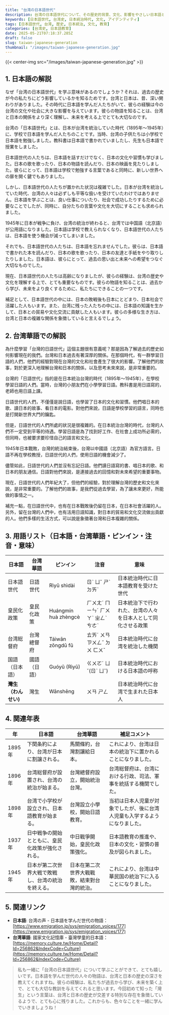 ```yaml
---
title: "台湾の日本語世代"
description: 台湾の日本語世代について、その歴史的背景、文化、影響をやさしい日本語と台湾華語で解説します。
keywords: [日本語世代, 台湾史, 日本統治時代, 文化, アイデンティティ]
tags: [日本語世代, 台湾, 歴史, 日本統治, 文化, 教育]
categories: [台湾史, 日本語教育]
date: 2025-05-21T07:18:37.285Z
draft: false
slug: taiwan-japanese-generation
thumbnail: "/images/taiwan-japanese-generation.jpg"
---
```


{{< center-img src="/images/taiwan-japanese-generation.jpg" >}}

## 1. 日本語の解説

なぜ「台湾の日本語世代」を学ぶ意味があるのでしょうか？それは、過去の歴史が今の私たちにどう影響しているかを知るためです。台湾と日本は、昔、深い関わりがありました。その時代に日本語を学んだ人たちがいて、彼らの経験は今の台湾の文化や社会に大きな影響を与えています。彼らの物語を知ることは、台湾と日本の関係をより深く理解し、未来を考える上でとても大切なのです。

台湾の「日本語世代」とは、日本が台湾を統治していた時代（1895年～1945年）に、学校で日本語を学んだ人たちのことです。当時、台湾の子供たちは小学校で日本語を勉強しました。教科書は日本語で書かれていましたし、先生も日本語で授業をしました。

日本語世代の人たちは、日本語を話すだけでなく、日本の文化や習慣も学びました。日本の歌を歌ったり、日本の物語を読んだり、日本の映画を見たりしました。彼らにとって、日本語は学校で勉強する言葉であると同時に、新しい世界への扉を開く鍵でもありました。

しかし、日本語世代の人たちが置かれた状況は複雑でした。日本が台湾を統治していた時代、台湾の人々は必ずしも平等な扱いを受けていたわけではありません。日本語を学ぶことは、良い仕事についたり、社会で成功したりするために必要なことでしたが、同時に、自分たちの言葉や文化を大切にすることも求められました。

1945年に日本が戦争に負け、台湾の統治が終わると、台湾では中国語（北京語）が公用語になりました。日本語は学校で教えられなくなり、日本語世代の人たちは、日本語を使う機会が減ってしまいました。

それでも、日本語世代の人たちは、日本語を忘れませんでした。彼らは、日本語で書かれた本を読んだり、日本の歌を歌ったり、日本の友達と手紙をやり取りしたりしました。日本語は、彼らにとって、過去の思い出と未来への希望をつなぐ大切なものでした。

現在、日本語世代の人たちは高齢になりましたが、彼らの経験は、台湾の歴史や文化を理解する上で、とても重要なものです。彼らの物語を知ることは、過去から学び、未来をより良くするために、私たちにできることの一つです。

補足として、日本語世代の中には、日本の敗戦後も日本にとどまり、日本社会で活躍した人もいます。また、台湾に残った人たちの中には、日本語の知識を生かして、日本との貿易や文化交流に貢献した人もいます。彼らの多様な生き方は、台湾と日本の複雑な関係を象徴していると言えるでしょう。

## 2. 台湾華語での解説

為什麼學習「台灣的日語世代」這個主題很有意義呢？那是因為了解過去的歷史如何影響現在的我們。台灣和日本過去有著深厚的關係。在那個時代，有一群學習日語的人們，他們的經驗對現在台灣的文化和社會產生了很大的影響。了解他們的故事，對於更深入地理解台灣和日本的關係，以及思考未來來說，是非常重要的。

台灣的「日語世代」指的是在日本統治台灣的時代（1895年～1945年），在學校學習日語的人們。當時，台灣的小朋友們在小學學習日語。教科書是用日語寫的，老師也用日語上課。

日語世代的人們，不僅僅是說日語，也學習了日本的文化和習慣。他們唱日本的歌、讀日本的故事、看日本的電影。對他們來說，日語是學校學習的語言，同時也是打開新世界大門的鑰匙。

但是，日語世代的人們所處的狀況是很複雜的。在日本統治台灣的時代，台灣的人們不一定受到平等的待遇。學習日語是為了找到好工作、在社會上成功所必需的，但同時，也被要求要珍惜自己的語言和文化。

1945年日本戰敗，台灣的統治結束後，台灣以中國語（北京語）為官方語言。日語不再在學校教授，日語世代的人們，使用日語的機會減少了。

儘管如此，日語世代的人們並沒有忘記日語。他們讀日語寫的書、唱日本的歌、和日本的朋友通信。日語對他們來說，是連接過去的回憶和對未來希望的重要事物。

現在，日語世代的人們年紀大了，但他們的經驗，對於理解台灣的歷史和文化來說，是非常重要的。了解他們的故事，是我們從過去學習，為了讓未來更好，所能做的事情之一。

補充一點，在日語世代中，也有在日本戰敗後仍留在日本，在日本社會活躍的人。另外，留在台灣的人們中，也有活用日語知識，對日本的貿易和文化交流做出貢獻的人。他們多樣的生活方式，可以說是象徵著台灣和日本複雜的關係。

## 3. 用語リスト（日本語・台湾華語・ピンイン・注音・意味）

| 日本語        | 台湾華語      | ピンイン    | 注音     | 意味                                                                  |
| ----------- | ----------- | -------- | ------ | ------------------------------------------------------------------- |
| 日本語世代      | 日語世代      | Rìyǔ shìdài | ㄖˋ ㄩˇ ㄕˋ ㄉㄞˋ | 日本統治時代に日本語教育を受けた世代                                                           |
| 皇民化政策      | 皇民化政策      | Huángmín huà zhèngcè | ㄏㄨㄤˊ ㄇㄧㄣˊ ㄏㄨㄚˋ ㄓㄥˋ ㄘㄜˋ | 日本統治下で行われた、台湾の人々を日本人として同化させる政策                                                   |
| 台湾総督府     | 台灣總督府     | Táiwān zǒngdū fǔ  | ㄊㄞˊ ㄨㄢ ㄗㄨㄥˇ ㄉㄨ ㄈㄨˇ   | 日本統治時代に台湾を統治した機関                                                              |
| 国語（日本語）   | 國語（日語）   | Guóyǔ (Rìyǔ) | ㄍㄨㄛˊ ㄩˇ(ㄖˋ ㄩˇ)  | 日本統治時代における日本語の呼称                                                               |
| **灣生（わんせい)** | 灣生        | Wānshēng   | ㄨㄢ ㄕㄥ   | 日本統治時代に台湾で生まれた日本人                                                              |

## 4. 関連年表

| 年   | 日本語                                 | 台湾華語                                 | 補足コメント                                                                                               |
|----|---------------------------------------|---------------------------------------|-----------------------------------------------------------------------------------------------------|
| 1895年 | 下関条約により、台湾が日本に割譲される。                        | 馬關條約，台灣割讓給日本。                        | これにより、台湾は日本の統治下に置かれることになりました。                                                                                           |
| 1896年 | 台湾総督府が設置され、台湾の統治が始まる。                       | 台灣總督府設立，開始統治台灣。                       | 台湾総督府は、台湾における行政、司法、軍事を統括する機関でした。                                                                                       |
| 1898年 | 台湾で小学校が設立され、日本語教育が始まる。                       | 台灣設立小學校，開始日語教育。                       | 当初は日本人児童が対象でしたが、後に台湾人児童も入学するようになりました。                                                                                          |
| 1937年 | 日中戦争の開始とともに、皇民化政策が強化される。                      | 中日戰爭開始，皇民化政策強化。                      | 日本語教育の推進や、日本の文化・習慣の普及が図られました。                                                                                              |
| 1945年 | 日本が第二次世界大戦で敗戦し、台湾の統治を終える。                    | 日本在第二次世界大戰戰敗，結束對台灣的統治。                    | これにより、台湾は中華民国の統治下に入ることになりました。                                                                                             |

## 5. 関連リンク

*   **日本語**: 台湾の声 - 日本語を学んだ世代の物語：[https://www.emigration.jp/sys/emigration_voices/177](https://www.emigration.jp/sys/emigration_voices/177)
*   **台湾華語**: 國家文化記憶庫 - 臺灣學童的日本語：[https://memory.culture.tw/Home/Detail?Id=256862&IndexCode=Culture](https://memory.culture.tw/Home/Detail?Id=256862&IndexCode=Culture)

> 私も一緒に「台湾の日本語世代」について学ぶことができて、とても嬉しいです。日本語を学んだ世代の人々の物語は、台湾と日本の歴史の深さを教えてくれますね。彼らの経験は、私たちが過去から学び、未来を築く上で、とても大切な教訓を与えてくれると思います。今回初めて知った「灣生」という言葉は、台湾と日本の歴史が交差する特別な存在を象徴しているようで、とても心に残りました。これからも、色々なことを一緒に学んでいきましょうね！